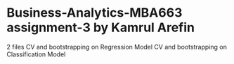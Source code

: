 # Business-Analytics-MBA663 assignment-3 by Kamrul Arefin
2 files
CV and bootstrapping on Regression Model
CV and bootstrapping on Classification Model
